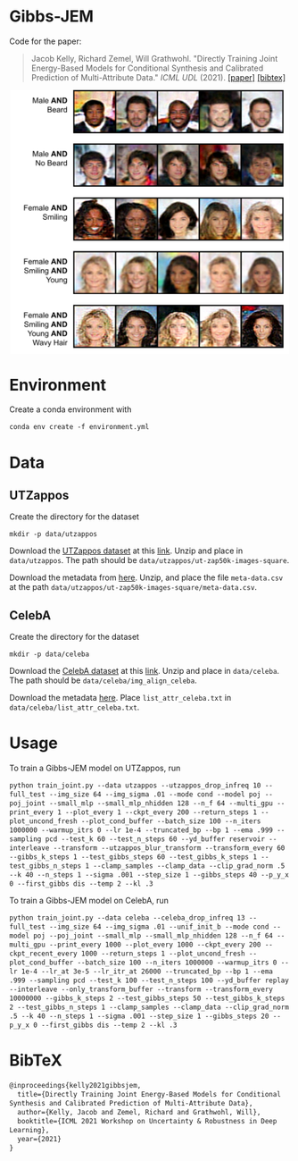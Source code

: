 # Gibbs-JEM

Code for the paper:

> Jacob Kelly, Richard Zemel, Will Grathwohl. "Directly Training Joint Energy-Based Models for Conditional Synthesis and Calibrated Prediction of Multi-Attribute Data." _ICML UDL_ (2021).
> [[paper]](https://arxiv.org/abs/2108.04227) [[bibtex]](#bibtex)

<p align="center">
<img align="middle" src="./assets/thumbnail.png" width="500" />
</p>

# Environment

Create a conda environment with

```
conda env create -f environment.yml
```

# Data

## UTZappos

Create the directory for the dataset

```
mkdir -p data/utzappos
```

Download the [UTZappos dataset](http://vision.cs.utexas.edu/projects/finegrained/utzap50k/) at this [link](http://vision.cs.utexas.edu/projects/finegrained/utzap50k/ut-zap50k-images-square.zip). 
Unzip and place in `data/utzappos`. The path should be `data/utzappos/ut-zap50k-images-square`.

Download the metadata from [here](http://vision.cs.utexas.edu/projects/finegrained/utzap50k/ut-zap50k-data.zip). 
Unzip, and place the file `meta-data.csv` at the path `data/utzappos/ut-zap50k-images-square/meta-data.csv`.

## CelebA

Create the directory for the dataset

```
mkdir -p data/celeba
```

Download the [CelebA dataset](https://mmlab.ie.cuhk.edu.hk/projects/CelebA.html) at this [link](https://drive.google.com/file/d/0B7EVK8r0v71pZjFTYXZWM3FlRnM/view?usp=sharing&resourcekey=0-dYn9z10tMJOBAkviAcfdyQ). Unzip and place in `data/celeba`. The path should be `data/celeba/img_align_celeba`.

Download the metadata [here](https://drive.google.com/file/d/0B7EVK8r0v71pblRyaVFSWGxPY0U/view?usp=sharing&resourcekey=0-YW2qIuRcWHy_1C2VaRGL3Q). 
Place `list_attr_celeba.txt` in `data/celeba/list_attr_celeba.txt`.

# Usage

To train a Gibbs-JEM model on UTZappos, run

```
python train_joint.py --data utzappos --utzappos_drop_infreq 10 --full_test --img_size 64 --img_sigma .01 --mode cond --model poj --poj_joint --small_mlp --small_mlp_nhidden 128 --n_f 64 --multi_gpu --print_every 1 --plot_every 1 --ckpt_every 200 --return_steps 1 --plot_uncond_fresh --plot_cond_buffer --batch_size 100 --n_iters 1000000 --warmup_itrs 0 --lr 1e-4 --truncated_bp --bp 1 --ema .999 --sampling pcd --test_k 60 --test_n_steps 60 --yd_buffer reservoir --interleave --transform --utzappos_blur_transform --transform_every 60 --gibbs_k_steps 1 --test_gibbs_steps 60 --test_gibbs_k_steps 1 --test_gibbs_n_steps 1 --clamp_samples --clamp_data --clip_grad_norm .5 --k 40 --n_steps 1 --sigma .001 --step_size 1 --gibbs_steps 40 --p_y_x 0 --first_gibbs dis --temp 2 --kl .3
```

To train a Gibbs-JEM model on CelebA, run

```
python train_joint.py --data celeba --celeba_drop_infreq 13 --full_test --img_size 64 --img_sigma .01 --unif_init_b --mode cond --model poj --poj_joint --small_mlp --small_mlp_nhidden 128 --n_f 64 --multi_gpu --print_every 1000 --plot_every 1000 --ckpt_every 200 --ckpt_recent_every 1000 --return_steps 1 --plot_uncond_fresh --plot_cond_buffer --batch_size 100 --n_iters 1000000 --warmup_itrs 0 --lr 1e-4 --lr_at 3e-5 --lr_itr_at 26000 --truncated_bp --bp 1 --ema .999 --sampling pcd --test_k 100 --test_n_steps 100 --yd_buffer replay --interleave --only_transform_buffer --transform --transform_every 10000000 --gibbs_k_steps 2 --test_gibbs_steps 50 --test_gibbs_k_steps 2 --test_gibbs_n_steps 1 --clamp_samples --clamp_data --clip_grad_norm .5 --k 40 --n_steps 1 --sigma .001 --step_size 1 --gibbs_steps 20 --p_y_x 0 --first_gibbs dis --temp 2 --kl .3
```

# BibTeX

```
@inproceedings{kelly2021gibbsjem,
  title={Directly Training Joint Energy-Based Models for Conditional Synthesis and Calibrated Prediction of Multi-Attribute Data},
  author={Kelly, Jacob and Zemel, Richard and Grathwohl, Will},
  booktitle={ICML 2021 Workshop on Uncertainty & Robustness in Deep Learning},
  year={2021}
}
```
